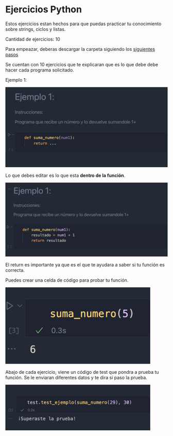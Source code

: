 # Ejercicios Python

Estos ejercicios estan hechos para que puedas practicar tu conocimiento sobre strings, ciclos y listas.

Cantidad de ejercicios: 10

Para empeazar, deberas descargar la carpeta siguiendo los <a href='download.md'>siguientes pasos</a>

Se cuentan con 10 ejercicios que te explicaran que es lo que debe debe hacer cada programa solicitado.

Ejemplo 1:

<img src='./assets/ejemplo1.png' width='550'>

Lo que debes editar es lo que esta **dentro de la función**.

<img src='./assets/ejemplo2.png' width='550'>

El return es importante ya que es el que te ayudara a saber si tu función es correcta.

Puedes crear una celda de código para probar tu función.

<img src='./assets/ejemplo3.png' width='450'>

Abajo de cada ejercicio, viene un código de test que pondra a prueba tu función. Se le enviaran diferentes datos y te dira si paso la prueba.

<img src='./assets/test.png' width='450'>
